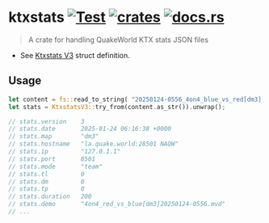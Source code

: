 # ktxstats [![Test](https://github.com/vikpe/ktxstats/actions/workflows/test.yml/badge.svg?branch=main)](https://github.com/vikpe/ktxstats/actions/workflows/test.yml) [![crates](https://img.shields.io/crates/v/ktxstats)](https://crates.io/crates/ktxstats) [![docs.rs](https://img.shields.io/docsrs/ktxstats)](https://docs.rs/ktxstats/)

> A crate for handling QuakeWorld KTX stats JSON files

* See [Ktxstats V3](./src/v3.rs) struct definition.

## Usage

```rust
let content = fs::read_to_string( "20250124-0556_4on4_blue_vs_red[dm3].mvd.ktxstats.json").unwrap();
let stats = KtxstatsV3::try_from(content.as_str()).unwrap();

// stats.version    3
// stats.date       2025-01-24 06:16:38 +0000
// stats.map        "dm3"
// stats.hostname   "la.quake.world:28501 NAQW"
// stats.ip         "127.0.1.1"
// stats.port       8501
// stats.mode       "team"
// stats.tl         0
// stats.dm         0
// stats.tp         0
// stats.duration   200
// stats.demo       "4on4_red_vs_blue[dm3]20250124-0556.mvd"
// ...
```
